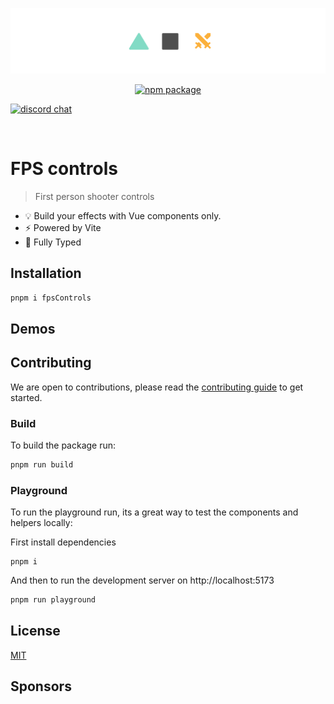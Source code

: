 ![repository-banner.png](/public/repo-banner.png)

<p align="center">
  <a href="https://www.npmjs.com/package/@tresjs/core"><img src="https://img.shields.io/npm/v/@tresjs/rapier?color=%2382DBCA" alt="npm package"></a>

<a href="https://discord.gg/UCr96AQmWn"><img src="https://img.shields.io/badge/chat-discord-purple?style=flat&logo=discord" alt="discord chat"></a>

</p>
<br/>

# FPS controls

> First person shooter controls

- 💡 Build your effects with Vue components only.
- ⚡️ Powered by Vite
- 🦾 Fully Typed

## Installation

```bash
pnpm i fpsControls
```


## Demos

<!-- - [Stackblitz Collection](https://stackblitz.com/@alvarosabu/collections/tresjs) -->

## Contributing

We are open to contributions, please read the [contributing guide](https://github.com/Tresjs/tres/blob/main/CONTRIBUTING.md) to get started.

### Build

To build the package run:

```bash
pnpm run build
```

### Playground

To run the playground run, its a great way to test the components and helpers locally:

First install dependencies

```
pnpm i
```

And then to run the development server on http://localhost:5173

```bash
pnpm run playground
```
## License

[MIT](/LICENSE)

## Sponsors

<!-- Be the first to support this project [here](https://github.com/sponsors/tresjs) ☺️ -->
